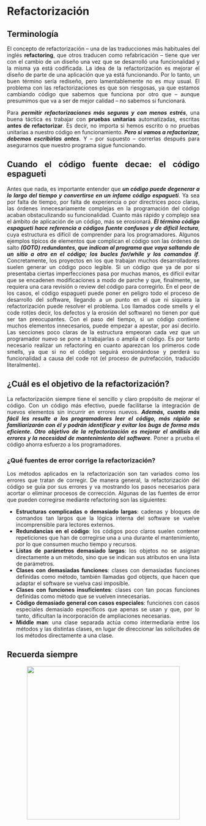 <div align="justify">

# Refactorización

## Terminología

El concepto de refactorización – una de las traducciones más habituales del inglés __refactoring__, que otros traducen como refabricación – tiene que ver con el cambio de un diseño una vez que se desarrolló una funcionalidad y la misma ya está codificada.
La idea de la refactorización es mejorar el diseño de parte de una aplicación que ya está funcionando. Por lo tanto, un buen término sería rediseño, pero lamentablemente no es muy usual.
El problema con las refactorizaciones es que son riesgosas, ya que estamos cambiando código que sabemos que funciona por otro que – aunque presumimos que va a ser de mejor calidad – no sabemos si funcionará.

Para ___permitir refactorizaciones más seguras y con menos estrés___, una buena táctica es trabajar con __pruebas unitarias__ automatizadas, escritas __antes de refactorizar__. Es decir, no importa si hemos escrito o no pruebas unitarias a nuestro código en funcionamiento. ___Pero si vamos a refactorizar, debemos escribirlas antes___.
Y – por supuesto – correrlas después para asegurarnos que nuestro programa sigue funcionando.

## Cuando el código fuente decae: el código espagueti

Antes que nada, es importante entender que ___un código puede degenerar a lo largo del tiempo y convertirse en un infame código espagueti___. Ya sea por falta de tiempo, por falta de experiencia o por directrices poco claras, las órdenes innecesariamente complejas en la programación del código acaban obstaculizando su funcionalidad. Cuanto más rápido y complejo sea el ámbito de aplicación de un código, más se erosionará.
___El término código espagueti hace referencia a códigos fuente confusos y de difícil lectura___, cuya estructura es difícil de comprender para los programadores. Algunos ejemplos típicos de elementos que complican el código son las órdenes de salto ___(GOTO) redundantes, que indican al programa que vaya saltando de un sitio a otro en el código; los bucles for/while y los comandos if___.
Concretamente, los proyectos en los que trabajan muchos desarrolladores suelen generar un código poco legible. Si un código que ya de por sí presentaba ciertas imperfecciones pasa por muchas manos, es difícil evitar que se encadenen modificaciones a modo de parche y que, finalmente, se requiera una cara revisión o review del código para corregirlo. En el peor de los casos, el código espagueti puede poner en peligro todo el proceso de desarrollo del software, llegando a un punto en el que ni siquiera la refactorización puede resolver el problema.
Los llamados code smells y el code rot(es decir, los defectos y la erosión del software) no tienen por qué ser tan preocupantes. Con el paso del tiempo, si un código contiene muchos elementos innecesarios, puede empezar a apestar, por así decirlo. Las secciones poco claras de la estructura empeoran cada vez que un programador nuevo se pone a trabajarlas o amplía el código. Es por tanto necesario realizar un refactoring en cuanto aparezcan los primeros code smells, ya que si no el código seguirá erosionándose y perderá su funcionalidad a causa del code rot (el proceso de putrefacción, traducido literalmente).

## ¿Cuál es el objetivo de la refactorización?

La refactorización siempre tiene el sencillo y claro propósito de mejorar el código. Con un código más efectivo, puede facilitarse la integración de nuevos elementos sin incurrir en errores nuevos. ___Además, cuanto más fácil les resulte a los programadores leer el código, más rápido se familiarizarán con él y podrán identificar y evitar los bugs de forma más eficiente. Otro objetivo de la refactorización es mejorar el análisis de errores y la necesidad de mantenimiento del software___. Poner a prueba el código ahorra esfuerzo a los programadores.

### ¿Qué fuentes de error corrige la refactorización?

Los métodos aplicados en la refactorización son tan variados como los errores que tratan de corregir. De manera general, la refactorización del código se guía por sus errores y va mostrando los pasos necesarios para acortar o eliminar procesos de corrección. Algunas de las fuentes de error que pueden corregirse mediante refactoring son las siguientes:

- __Estructuras complicadas o demasiado largas__: cadenas y bloques de comandos tan largos que la lógica interna del software se vuelve incomprensible para lectores externos.
- __Redundancias en el código__: los códigos poco claros suelen contener repeticiones que han de corregirse una a una durante el mantenimiento, por lo que consumen mucho tiempo y recursos.
- __Listas de parámetros demasiado largas__: los objetos no se asignan directamente a un método, sino que se indican sus atributos en una lista de parámetros.
- __Clases con demasiadas funciones__: clases con demasiadas funciones definidas como método, también llamadas god objects, que hacen que adaptar el software se vuelva casi imposible.
- __Clases con funciones insuficientes__: clases con tan pocas funciones definidas como método que se vuelven innecesarias.
- __Código demasiado general con casos especiales__: funciones con casos especiales demasiado específicos que apenas se usan y que, por lo tanto, dificultan la incorporación de ampliaciones necesarias.
- __Middle man__: una clase separada actúa como intermediaria entre los métodos y las distintas clases, en lugar de direccionar las solicitudes de los métodos directamente a una clase.

## Recuerda siempre

  <div align="center">

  <img src="https://miro.medium.com/max/1400/1*RieLfIqg9CGCVmENxDuByA.png" width="400px" >

  </div>


</div>
